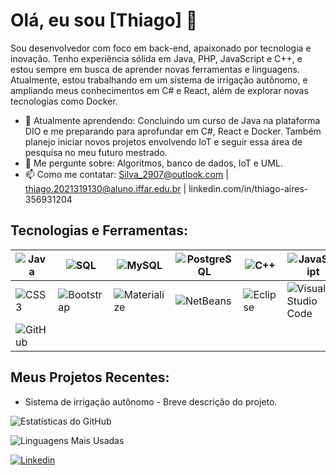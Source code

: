 # Olá, eu sou [Thiago] 👋

Sou desenvolvedor com foco em back-end, apaixonado por tecnologia e inovação. Tenho experiência sólida em Java, PHP, JavaScript e C++, e estou sempre em busca de aprender novas ferramentas e linguagens. Atualmente, estou trabalhando em um sistema de irrigação autônomo, e ampliando meus conhecimentos em C# e React, além de explorar novas tecnologias como Docker.

- 🌱 Atualmente aprendendo: Concluindo um curso de Java na plataforma DIO e me preparando para aprofundar em C#, React e Docker. Também planejo iniciar novos projetos envolvendo IoT e seguir essa área de pesquisa no meu futuro mestrado.
- 💬 Me pergunte sobre: Algoritmos, banco de dados, IoT e UML.
- 📫 Como me contatar: Silva_2907@outlook.com | thiago.2021319130@aluno.iffar.edu.br | linkedin.com/in/thiago-aires-356931204

## Tecnologias e Ferramentas:

| ![Java](https://img.shields.io/badge/Java-ED8B00?style=for-the-badge&logo=java&logoColor=white) | ![SQL](https://img.shields.io/badge/SQL-CC2927?style=for-the-badge&logo=microsoft-sql-server&logoColor=white) | ![MySQL](https://img.shields.io/badge/MySQL-4479A1?style=for-the-badge&logo=mysql&logoColor=white) | ![PostgreSQL](https://img.shields.io/badge/PostgreSQL-4169E1?style=for-the-badge&logo=postgresql&logoColor=white) | ![C++](https://img.shields.io/badge/C++-00599C?style=for-the-badge&logo=cplusplus&logoColor=white) | ![JavaScript](https://img.shields.io/badge/JavaScript-F7DF1E?style=for-the-badge&logo=javascript&logoColor=black) | ![jQuery](https://img.shields.io/badge/jQuery-0769AD?style=for-the-badge&logo=jquery&logoColor=white) | ![PHP](https://img.shields.io/badge/PHP-777BB4?style=for-the-badge&logo=php&logoColor=white) | ![HTML5](https://img.shields.io/badge/HTML5-E34F26?style=for-the-badge&logo=html5&logoColor=white) |
|---|---|---|---|---|---|---|---|---|
| ![CSS3](https://img.shields.io/badge/CSS3-1572B6?style=for-the-badge&logo=css3&logoColor=white) | ![Bootstrap](https://img.shields.io/badge/Bootstrap-563D7C?style=for-the-badge&logo=bootstrap&logoColor=white) | ![Materialize](https://img.shields.io/badge/Materialize-C76049?style=for-the-badge&logo=material-design&logoColor=white) | ![NetBeans](https://img.shields.io/badge/NetBeans-1B6AC6?style=for-the-badge&logo=apache-netbeans-ide&logoColor=white) | ![Eclipse](https://img.shields.io/badge/Eclipse-2C2255?style=for-the-badge&logo=eclipse&logoColor=white) | ![Visual Studio Code](https://img.shields.io/badge/VS%20Code-007ACC?style=for-the-badge&logo=visual-studio-code&logoColor=white) | ![Arduino](https://img.shields.io/badge/Arduino-00979D?style=for-the-badge&logo=arduino&logoColor=white) | ![XAMPP](https://img.shields.io/badge/XAMPP-FB7A24?style=for-the-badge&logo=xampp&logoColor=white) | ![Git](https://img.shields.io/badge/Git-F05032?style=for-the-badge&logo=git&logoColor=white) |
| ![GitHub](https://img.shields.io/badge/GitHub-181717?style=for-the-badge&logo=github&logoColor=white) | | | | | | | | |

## Meus Projetos Recentes:
- Sistema de irrigação autônomo - Breve descrição do projeto.

![Estatísticas do GitHub](https://github-readme-stats.vercel.app/api?username=SilvaAires&show_icons=true&theme=radical)

![Linguagens Mais Usadas](https://github-readme-stats.vercel.app/api/top-langs/?username=SilvaAires&layout=compact&theme=radical)

[![Linkedin](https://img.shields.io/badge/LinkedIn-0077B5?logo=linkedin&logoColor=white)]([link-para-seu-perfil](https://www.linkedin.com/in/thiago-aires-356931204/))
